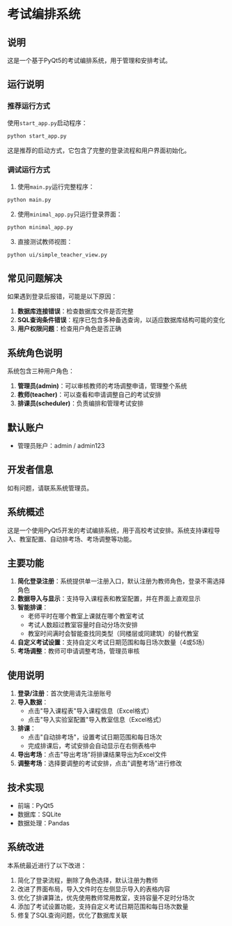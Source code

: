 # 考试编排系统

## 说明
这是一个基于PyQt5的考试编排系统，用于管理和安排考试。

## 运行说明

### 推荐运行方式

使用`start_app.py`启动程序：

```bash
python start_app.py
```

这是推荐的启动方式，它包含了完整的登录流程和用户界面初始化。

### 调试运行方式

1. 使用`main.py`运行完整程序：

```bash
python main.py
```

2. 使用`minimal_app.py`只运行登录界面：

```bash
python minimal_app.py
```

3. 直接测试教师视图：

```bash
python ui/simple_teacher_view.py
```

## 常见问题解决

如果遇到登录后报错，可能是以下原因：

1. **数据库连接错误**：检查数据库文件是否完整
2. **SQL查询条件错误**：程序已包含多种备选查询，以适应数据库结构可能的变化
3. **用户权限问题**：检查用户角色是否正确

## 系统角色说明

系统包含三种用户角色：

1. **管理员(admin)**：可以审核教师的考场调整申请，管理整个系统
2. **教师(teacher)**：可以查看和申请调整自己的考试安排
3. **排课员(scheduler)**：负责编排和管理考试安排

## 默认账户

- 管理员账户：admin / admin123

## 开发者信息

如有问题，请联系系统管理员。

## 系统概述
这是一个使用PyQt5开发的考试编排系统，用于高校考试安排。系统支持课程导入、教室配置、自动排考场、考场调整等功能。

## 主要功能
1. **简化登录注册**：系统提供单一注册入口，默认注册为教师角色，登录不需选择角色
2. **数据导入与显示**：支持导入课程表和教室配置，并在界面上直观显示
3. **智能排课**：
   - 老师平时在哪个教室上课就在哪个教室考试
   - 考试人数超过教室容量时自动分场次安排
   - 教室时间满时会智能查找同类型（同楼层或同建筑）的替代教室
4. **自定义考试设置**：支持自定义考试日期范围和每日场次数量（4或5场）
5. **考场调整**：教师可申请调整考场，管理员审核

## 使用说明
1. **登录/注册**：首次使用请先注册账号
2. **导入数据**：
   - 点击"导入课程表"导入课程信息（Excel格式）
   - 点击"导入实验室配置"导入教室信息（Excel格式）
3. **排课**：
   - 点击"自动排考场"，设置考试日期范围和每日场次
   - 完成排课后，考试安排会自动显示在右侧表格中
4. **导出考场**：点击"导出考场"将排课结果导出为Excel文件
5. **调整考场**：选择要调整的考试安排，点击"调整考场"进行修改

## 技术实现
- 前端：PyQt5
- 数据库：SQLite
- 数据处理：Pandas

## 系统改进
本系统最近进行了以下改进：
1. 简化了登录流程，删除了角色选择，默认注册为教师
2. 改进了界面布局，导入文件时在左侧显示导入的表格内容
3. 优化了排课算法，优先使用教师常用教室，支持容量不足时分场次
4. 添加了考试设置功能，支持自定义考试日期范围和每日场次数量
5. 修复了SQL查询问题，优化了数据库关联 